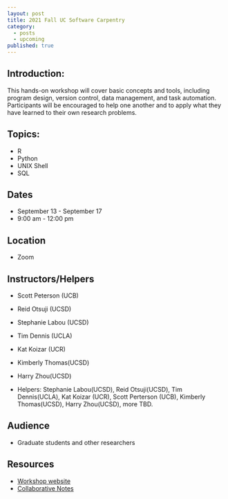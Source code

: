 ```yaml
---
layout: post
title: 2021 Fall UC Software Carpentry
category:
  - posts
  - upcoming
published: true
---
```


## Introduction:

This hands-on workshop will cover basic concepts and tools, including program design, version control, data management, and task automation. Participants will be encouraged to help one another and to apply what they have learned to their own research problems.


## Topics:

* R
* Python
* UNIX Shell
* SQL


## Dates

* September 13 - September 17
* 9:00 am - 12:00 pm


## Location

* Zoom


## Instructors/Helpers

* Scott Peterson (UCB)
* Reid Otsuji (UCSD)
* Stephanie Labou (UCSD)
* Tim Dennis (UCLA)
* Kat Koizar (UCR)
* Kimberly Thomas(UCSD)
* Harry Zhou(UCSD)

* Helpers: Stephanie Labou(UCSD), Reid Otsuji(UCSD), Tim Dennis(UCLA), Kat Koizar (UCR), Scott Perterson (UCB), Kimberly Thomas(UCSD), Harry Zhou(UCSD), more TBD.


## Audience

* Graduate students and other researchers


## Resources

* [Workshop website](https://ucsdlib.github.io/2021-09-13-uc-collab/)
* [Collaborative Notes](https://codimd.carpentries.org/fwkQLM2ZTuCRirtE16WjBQ)
